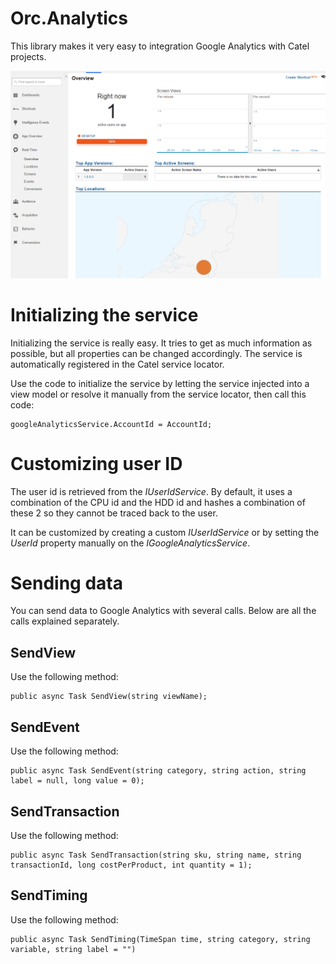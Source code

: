 # Orc.Analytics

This library makes it very easy to integration Google Analytics with Catel projects.

![Google Analytics](doc/images/google_analytics.png)  

# Initializing the service

Initializing the service is really easy. It tries to get as much information as possible, but all properties can be changed accordingly. The service is automatically registered in the Catel service locator. 

Use the code to initialize the service by letting the service injected into a view model or resolve it manually from the service locator, then call this code:

    googleAnalyticsService.AccountId = AccountId;

# Customizing user ID

The user id is retrieved from the *IUserIdService*. By default, it uses a combination of the CPU id and the HDD id and hashes a combination of these 2 so they cannot be traced back to the user.

It can be customized by creating a custom *IUserIdService* or by setting the *UserId* property manually on the *IGoogleAnalyticsService*.

# Sending data

You can send data to Google Analytics with several calls. Below are all the calls explained separately.

## SendView

Use the following method:

    public async Task SendView(string viewName);

## SendEvent

Use the following method:

    public async Task SendEvent(string category, string action, string label = null, long value = 0);

## SendTransaction

Use the following method:

    public async Task SendTransaction(string sku, string name, string transactionId, long costPerProduct, int quantity = 1);

## SendTiming

Use the following method:

    public async Task SendTiming(TimeSpan time, string category, string variable, string label = "")